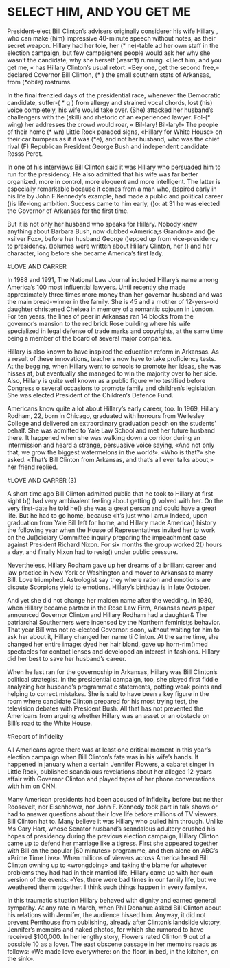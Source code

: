 # SELECT HIM, AND YOU GET ME

President-elect Bill Clinton’s advisers originally considerer his wife Hillary 
, who can make (him) impressive 40-minute speech without notes, as their secret weapon. Hillary had her tole, her (* ne)-table ad her own staff in the election campaign, but few campaigners people would ask her why she wasn’t the candidate, why she herself (wasn’t) running. «Elect him, and you get me, « has Hillary Clinton’s usual retort. «Bey one, get the second free,» declared Covernor Bill Clinton, (* ) the small southern stats of Arkansas, from (*obile) rostrums.

In the final frenzied days of the presidential race, whenever the Democratic candidate, suffer-( * g ) from allergy and strained vocal chords, lost (his) voice completely, his wife would take over. (She) attacked her husband’s challengers with the (skill) and rhetoric of an experienced lawyer. Fol-(* wing) her addresses the crowd would roar, « Bil-lary! Bil-lary!» The people of their home (* wn) Little Rock paraded signs, «Hillary for White House» on their car bumpers as if it was (*e), and not her husband, who was the chief rival (F) Republican President George Bush and independent candidate Rosss Perot.

In one of his interviews Bill Clinton said it was Hillary who persuaded him to run for the presidency. He also admitted that his wife was far better organized, more in control, more eloquent and more intelligent. The latter is especially remarkable because it comes from a man who, ()spired early in his life by John F.Kennedy’s example, had made a public and political career ()is life-long ambition. Success came to him early, ()o: at 31 he was elected the Governor of Arkansas for the first time.

But it is not only her husband who speaks for Hillary. Nobody knew anything about Barbara Bush, now dubbed «America;s Grandma» and ()e «silver Fox», before her husband George ()epped up from vice-presidency to presidency. ()olumes were written about Hillary Clinton, her () and her character, long before she became America’s first lady.

#LOVE AND CARRER

In 1988 and 1991, The National Law Journal included Hillary’s name among America’s 100 most influential lawyers. Until recently she made approximately three times more money than her governar-husband and was the main bread-winner in the family. She is 45 and a mother of 12-yers-old daughter christened Chelsea in memory of a romantic sojourn in London. For ten years, the lines of peer in Arkansas ran 14  blocks from the governor’s mansion to the red brick Rose building where his wife specialized in legal defense of trade marks and copyrights, at the same time being a member of the board of several major companies.

Hillary is also known to have inspired the education reform in Arkansas. As a result of these innovations, teachers now have to take proficiency tests. At the begging, when Hillary went to schools to promote her ideas, she was hisses at, but eventually she  managed to win the majority over to her side. Also, Hillary is quite well known as a public figure who testified before Congress o several occasions to promote family and children’s legislation. She was elected President of the Children’s Defence Fund.

Americans know quite a lot about Hillary’s early career, too. In 1969, Hillary Rodham, 22, born in Chicago, graduated with honours from Wellesley College and delivered an extraordinary graduation peach on the students’ behalf. She was admitted to Yale Law School and met her future husband there. It happened when she was walking down a corridor during an intermission and heard a strange, persuasive voice saying, «And not only that, we grow the biggest watermelons in the world!». «Who is that?» she asked. «That’s Bill Clinton from Arkansas, and that’s all ever talks about,» her friend replied.

#LOVE AND CARRER (3)

A short time ago Bill Clinton admitted public that he took to Hillary at first sight b() had very ambivalent feeling about getting () volved with her. On the very first-date he told he() she was a great person and could have a great life. But he had to go home, because «it’s just who  I am.» Indeed, upon graduation from Yale Bill left for home, and Hillary made America() history the following year when the House of Representatives invited her to work on the Ju()diciary Committee inquiry preparing the impeachment case against President Richard Nixon. For six months the group worked 2() hours a day, and finally Nixon had to resig() under public pressure.

Nevertheless, Hillary Rodham gave up her dreams of a brilliant career and law practice in New York or Washington and mover to Arkansas to marry Bill. Love triumphed. Astrologist say they where ration and emotions are dispute Scorpions yield to emotions. Hillary’s birthday is in late October.

And yet she did not change her maiden name after the wedding. In 1980, when Hillary became partner in the Rose Law Firm, Arkansas news paper announced  Governor Clinton and Hillary Rodham had a daughter& The patriarchal Southerners were incensed by the Northern feminist;s behavior. That year Bill was not re-elected Governor. soon, without waiting for him to ask her about it, Hillary changed her name ti Clinton. At the same time, she changed her entire image: dyed her hair blond, gave up horn-rim()med spectacles for contact lenses and developed an interest in fashions. Hillary did her best to save her husband’s career.

When he last ran for the governoship in Arkansas, Hillary was Bill Clinton’s political strategist. In the presidential campaign, too, she played first fiddle analyzing her husband’s programmatic statements, potting weak points and helping to correct mistakes. She is said to have been a key figure in the room where candidate Clinton prepared for his most trying test, the television debates with President Bush. All that has not prevented the Americans from arguing whether Hillary was an asset or an obstacle on Bill’s road to the White House.

#Report of infidelity

All Americans agree there was at least one critical moment in this year’s election campaign when Bill Clinton’s fate was in his wife’s hands. It happened in january when a certain Jennifer Flowers, a cabaret singer in Little Rock, published scandalous revelations about her alleged 12-years  affair with Governor Clinton and played tapes of her phone conversations with him on CNN.

Many American presidents had been accused of infidelity before but neither Roosevelt, nor Eisenhower, nor John F. Kennedy took part in talk shows or had to answer questions about their love life before millions of TV viewers. Bill Clinton hat to. Many believe it was Hillary who pulled him through. Unlike Ms Gary Hart, whose Senator husband’s scandalous adultery crushed his hopes of presidency during the previous election campaign, Hillary Clinton came up to defend her marriage like a tigress. First she appeared together with Bill on the popular |60 minutes» programme, and then alone on ABC’s «Prime Time Live». When millions of viewers across America heard Bill Clinton owning up to «wrongdoing» and taking the blame for whatever problems they had had in their married life, Hillary came up with her own version of the events: «Yes, there were bad times in our family life, but we weathered therm together. I think such things happen in every family».

In this traumatic situation Hillary behaved with dignity and earned general sympathy. At any rate in March, when Phil Donahue asked Bill Clinton about his relations with Jennifer, the audience hissed him. Anyway, it did not prevent Penthouse from publishing, already after Clinton’s landslide victory, Jennifer’s memoirs and naked photos, for which she rumored to have received $100,000. In her lengthy story, Flowers rated Clinton 9 out of a possible 10 as a lover. The east obscene passage in her memoirs reads as follows: «We made love everywhere: on the floor, in bed, in the kitchen, on the sink».